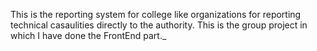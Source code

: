 This is the reporting system for college like organizations for reporting technical casaulities directly to the authority. 
This is the group project in which I have done the FrontEnd part._
